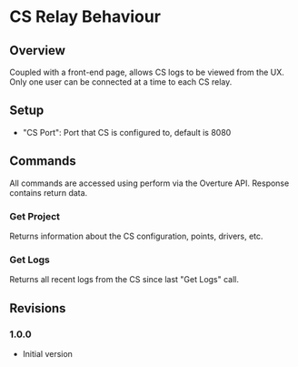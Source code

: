 # CS Relay Behaviour

## Overview
Coupled with a front-end page, allows CS logs to be viewed from the UX.
Only one user can be connected at a time to each CS relay.

## Setup
- "CS Port": Port that CS is configured to, default is 8080


## Commands
All commands are accessed using perform via the Overture API. Response contains return data.

### Get Project
Returns information about the CS configuration, points, drivers, etc.

### Get Logs
Returns all recent logs from the CS since last "Get Logs" call.


## Revisions

### 1.0.0
- Initial version